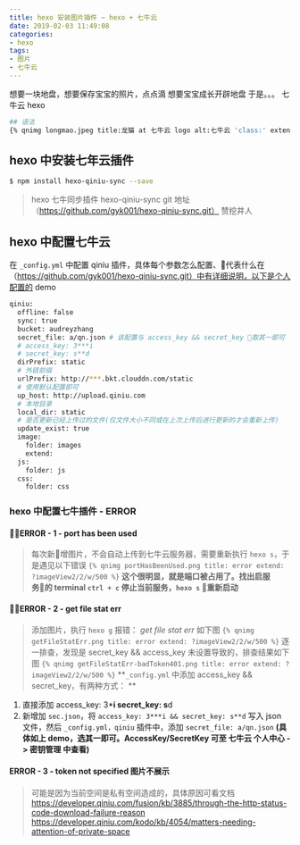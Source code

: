 ```yaml
---
title: hexo 安装图片插件 ~ hexo + 七牛云
date: 2019-02-03 11:49:08
categories:
- hexo
tags:
- 图片
- 七牛云
---
```


想要一块地盘，想要保存宝宝的照片，点点滴
想要宝宝成长开辟地盘
于是。。。
七牛云
hexo

```bash
## 语法
{% qnimg longmao.jpeg title:龙猫 at 七牛云 logo alt:七牛云 'class:' extend:?imageView2/2/w/550 %}
```

<!-- more -->

## hexo 中安装七年云插件

``` bash
$ npm install hexo-qiniu-sync --save
```
> hexo 七牛同步插件 hexo-qiniu-sync
git 地址（https://github.com/gyk001/hexo-qiniu-sync.git）
赞挖井人

## hexo 中配置七牛云
在 `_config.yml` 中配置 qiniu 插件，具体每个参数怎么配置、代表什么在（https://github.com/gyk001/hexo-qiniu-sync.git）中有详细说明，以下是个人配置的 demo

``` bash
qiniu:
  offline: false
  sync: true
  bucket: audreyzhang
  secret_file: a/qn.json # 该配置与 access_key && secret_key 取其一即可
  # access_key: 3***i
  # secret_key: s**d
  dirPrefix: static
  # 外链前缀
  urlPrefix: http://***.bkt.clouddn.com/static
  # 使用默认配置即可
  up_host: http://upload.qiniu.com
  # 本地目录
  local_dir: static
  # 是否更新已经上传过的文件(仅文件大小不同或在上次上传后进行更新的才会重新上传)
  update_exist: true
  image:
    folder: images
    extend:
  js:
    folder: js
  css:
    folder: css
```
### hexo 中配置七牛插件 - ERROR
#### ERROR - 1 - port has been used
> 每次新增图片，不会自动上传到七牛云服务器，需要重新执行 `hexo s`，于是遇见以下错误
`{% qnimg portHasBeenUsed.png title: error extend: ?imageView2/2/w/500 %}`
**这个很明显，就是端口被占用了。找出启服务的 terminal `ctrl + c` 停止当前服务，`hexo s` 重新启动**

#### ERROR - 2 - get file stat err
> 添加图片，执行 `hexo g` 报错： *get file stat err* 如下图
> `{% qnimg getFileStatErr.png title: error extend: ?imageView2/2/w/500 %}`
> 逐一排查，发现是 secret_key && access_key 未设置导致的，排查结果如下图
> `{% qnimg getFileStatErr-badToken401.png title: error extend: ?imageView2/2/w/500 %}`
**`_config.yml` 中添加 access_key && secret_key，有两种方式： **

1. 直接添加
   access_key: 3***i
   secret_key: s**d
2. 新增加 `sec.json`，将 `access_key: 3***i && secret_key: s**d` 写入 json 文件，然后 `_config.yml，qiniu` 插件中，添加 `secret_file: a/qn.json`
**(具体如上 demo，选其一即可。AccessKey/SecretKey 可至 七牛云 个人中心 -> 密钥管理 中查看)**

#### ERROR - 3 - token not specified 图片不展示
> 可能是因为当前空间是私有空间造成的，具体原因可看文档
  https://developer.qiniu.com/fusion/kb/3885/through-the-http-status-code-download-failure-reason
  https://developer.qiniu.com/kodo/kb/4054/matters-needing-attention-of-private-space
